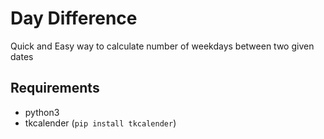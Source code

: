 ﻿# Day Difference
Quick and Easy way to calculate number of weekdays between two given dates

## Requirements
- python3
- tkcalender (`pip install tkcalender`)

